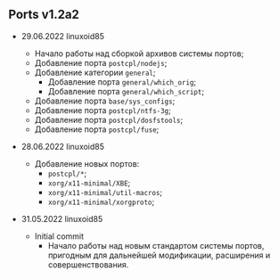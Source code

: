 ## Ports v1.2a2

- 29.06.2022 linuxoid85
    - Начало работы над сборкой архивов системы портов;
    - Добавление порта `postcpl/nodejs`;
    - Добавление категории `general`;
        - Добавление порта `general/which_orig`;
        - Добавление порта `general/which_script`;
    - Добавление порта `base/sys_configs`;
    - Добавление порта `postcpl/ntfs-3g`;
    - Добавление порта `postcpl/dosfstools`;
    - Добавление порта `postcpl/fuse`;

- 28.06.2022 linuxoid85
    - Добавление новых портов:
        - `postcpl/*`;
        - `xorg/x11-minimal/XBE`;
        - `xorg/x11-minimal/util-macros`;
        - `xorg/x11-minimal/xorgproto`;

- 31.05.2022 linuxoid85
    - Initial commit
        - Начало работы над новым стандартом системы портов, пригодным для дальнейшей модификации, расширения и совершенствования.
